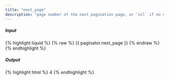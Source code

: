 ```yaml
---
title: "next_page"
description: "page number of the next pagination page, or `nil` if no next page exists."
---
```

##### Input

{% highlight liquid %}
{% raw %}
{{ paginator.next_page }}
{% endraw %}
{% endhighlight %}

##### Output

{% highlight html %}
4
{% endhighlight %}
